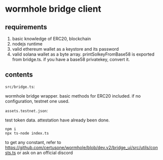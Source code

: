 # wormhole bridge client

## requirements

1. basic knowledge of ERC20, blockchain
2. nodejs runtime
3. valid ethereum wallet as a keystore and its password
4. valid solana wallet as a byte array. printSolkeyFromBase58 is exported from bridge.ts. if you have a base58 privatekey, convert it. 

## contents

`src/bridge.ts`:

wormhole bridge wrapper. basic methods for ERC20 included.
if no configuration, testnet one used.

`assets.testnet.json`:

test token data. attestation have already been done.

```
npm i
npx ts-node index.ts
```

to get any constant, refer to https://github.com/certusone/wormhole/blob/dev.v2/bridge_ui/src/utils/consts.ts
or ask on an official discord
